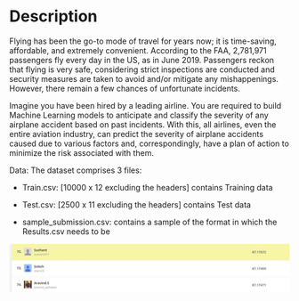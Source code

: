# Description

Flying has been the go-to mode of travel for years now; it is time-saving, affordable, and extremely convenient. According to the FAA, 2,781,971 passengers fly every day in the US, as in June 2019. Passengers reckon that flying is very safe, considering strict inspections are conducted and security measures are taken to avoid and/or mitigate any mishappenings. However, there remain a few chances of unfortunate incidents.

Imagine you have been hired by a leading airline. You are required to build Machine Learning models to anticipate and classify the severity of any airplane accident based on past incidents. With this, all airlines, even the entire aviation industry, can predict the severity of airplane accidents caused due to various factors and, correspondingly, have a plan of action to minimize the risk associated with them.


Data:
The dataset comprises 3 files: 

* Train.csv: [10000 x 12 excluding the headers] contains Training data

* Test.csv: [2500 x 11 excluding the headers] contains Test data

* sample_submission.csv: contains a sample of the format in which the Results.csv needs to be

![RANK](https://github.com/sushantsp/Hackathons/blob/master/Rank.JPG)
